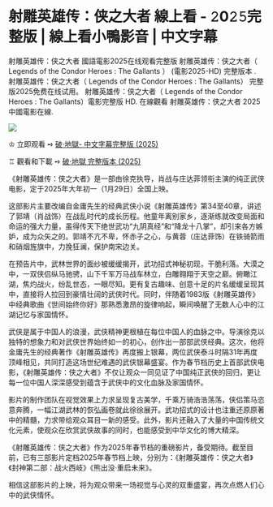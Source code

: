 <h1>射雕英雄传：侠之大者 線上看 - 𝟸0𝟸𝟻完整版 | 線上看小鴨影音 | 中文字幕</h1>

射雕英雄传：侠之大者 國語電影2025在线观看完整版 射雕英雄传：侠之大者（ Legends of the Condor Heroes : The Gallants ） (電影2025-HD) 完整版本 . 射雕英雄传：侠之大者（ Legends of the Condor Heroes : The Gallants） 完整版2025免费在线试用。 射雕英雄传：侠之大者（ Legends of the Condor Heroes : The Gallants）電影完整版 HD. 在線觀看 射雕英雄传：侠之大者 2025 中國電影在線.

<img src="https://image.tmdb.org/t/p/original/6DdR61MKx28uLU5rb5c8L5C9D1W.jpg" style="max-width: 100%;">

♔ 立即观看 ➺ <a href="https://t.co/T6e6WbLcWy" target="_blank">破·地獄- 中文字幕完整版 (2025)</a>

♖ 觀看和下載 ➺ <a href="https://t.co/T6e6WbLcWy" target="_blank">破·地獄 完整版本 (2025)</a>

《射雕英雄传：侠之大者》是一部由徐克执导，肖战与庄达菲领衔主演的纯正武侠电影，定于2025年大年初一（1月29日）全国上映。 

这部影片主要改编自金庸先生的经典武侠小说《射雕英雄传》第34至40章，讲述了郭靖（肖战饰）在战乱时代的成长历程。他童年离别家乡，逐渐练就改变局面和命运的强大力量，虽得传天下绝世武功“九阴真经”和“降龙十八掌”，却引来各方嫉妒，成为众矢之的。郭靖不亢不卑，怀赤子之心，与黄蓉（庄达菲饰）在铁骑箭雨和硝烟旌旗中，力挽狂澜，保护南宋边关。 

在预告片中，武林世界的面纱被缓缓揭开，武功招式神秘初现，干脆利落。大漠之中，一双侠侣纵马驰骋，山下千军万马战车林立，白雕翱翔于天空之巅。俯瞰江湖，焦灼战火，纷乱世态，一眼尽知。更有复古趣味、创意十足的片名缓缓呈现其中，直接将人拉回到豪情壮阔的武侠时代。同时，伴随着1983版《射雕英雄传》中经典歌曲《世间始终你好》那熟悉激昂的旋律响起，瞬间唤醒了无数人心中的江湖记忆与家国情怀。 

武侠是属于中国人的浪漫，武侠精神更根植在每位中国人的血脉之中。导演徐克以独特的想象力和对武侠世界始终如一的初心，创作出一部部武侠经典。这次，他将金庸先生的经典著作《射雕英雄传》再度搬上银幕，两位武侠泰斗时隔31年再度顶峰相见，共同打造这场世纪难遇的武侠银幕盛宴。作为春节档历史上首部武侠电影，《射雕英雄传：侠之大者》不仅让观众一同见证了中国纯正武侠的回归，更让每一位中国人深深感受到蕴含于武侠中的文化血脉及家国情怀。 

影片的制作团队在视觉效果上力求呈现复古美学，千乘万骑浩浩荡荡，侠侣策马恣意奔腾，一幅江湖武林的恢弘画卷就此徐徐展开。武功招式的设计也注重还原原著中的精髓，力求带给观众耳目一新的感受。此外，影片还融入了大量的中国传统文化元素，使观众在欣赏武侠故事的同时，也能感受到中华文化的博大精深。

《射雕英雄传：侠之大者》作为2025年春节档的重磅影片，备受期待。截至目前，已有三部影片定档2025年春节档上映，分别为：《射雕英雄传：侠之大者》《封神第二部：战火西岐》《熊出没·重启未来》。 

相信这部影片的上映，将为观众带来一场视觉与心灵的双重盛宴，再次点燃人们心中的武侠情怀。
